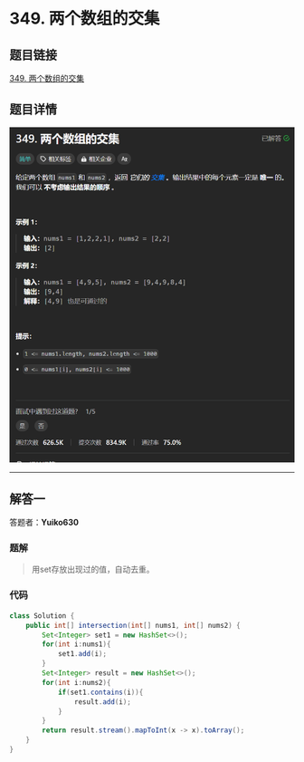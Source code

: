 # 349. 两个数组的交集
## 题目链接  
[349. 两个数组的交集](https://leetcode.cn/problems/intersection-of-two-arrays/description/)
## 题目详情
![题目图片](Img/349.png)

***
## 解答一
答题者：**Yuiko630**

### 题解
>用set存放出现过的值，自动去重。

### 代码
``` Java
class Solution {
    public int[] intersection(int[] nums1, int[] nums2) {
        Set<Integer> set1 = new HashSet<>();
        for(int i:nums1){
            set1.add(i);
        }
        Set<Integer> result = new HashSet<>();
        for(int i:nums2){
            if(set1.contains(i)){
                result.add(i);
            }
        }
        return result.stream().mapToInt(x -> x).toArray();
    }
}
```


